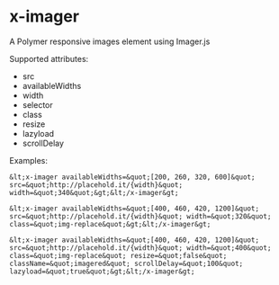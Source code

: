 x-imager
========

A Polymer responsive images element using Imager.js

Supported attributes:

* src 
* availableWidths
* width 
* selector 
* class 
* resize 
* lazyload 
* scrollDelay

Examples:

```
&lt;x-imager availableWidths=&quot;[200, 260, 320, 600]&quot; src=&quot;http://placehold.it/{width}&quot; width=&quot;340&quot;&gt;&lt;/x-imager&gt;
```

```
&lt;x-imager availableWidths=&quot;[400, 460, 420, 1200]&quot; src=&quot;http://placehold.it/{width}&quot; width=&quot;320&quot; class=&quot;img-replace&quot;&gt;&lt;/x-imager&gt;
```

```
&lt;x-imager availableWidths=&quot;[400, 460, 420, 1200]&quot; src=&quot;http://placehold.it/{width}&quot; width=&quot;400&quot; class=&quot;img-replace&quot; resize=&quot;false&quot; className=&quot;imagered&quot; scrollDelay=&quot;100&quot; lazyload=&quot;true&quot;&gt;&lt;/x-imager&gt;
```

